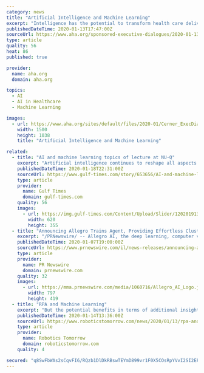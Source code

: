```yaml
---
category: news
title: "Artificial Intelligence and Machine Learning"
excerpt: "Intelligence has the potential to transform health care delivery and the patient experience. While artificial intelligence (AI) is still in the early stages of adoption, some organizations have started to incorporate intelligence into their clinical workflow and business operations to improve quality of care, patient satisfaction and engagement ..."
publishedDateTime: 2020-01-13T17:47:00Z
sourceUrl: https://www.aha.org/sponsored-executive-dialogues/2020-01-13-artificial-intelligence-and-machine-learning
type: article
quality: 56
heat: 86
published: true

provider:
  name: aha.org
  domain: aha.org

topics:
  - AI
  - AI in Healthcare
  - Machine Learning

images:
  - url: https://www.aha.org/sites/default/files/2020-01/Cerner_ExecDialogue_AI_120919_Banner.jpg
    width: 1500
    height: 1038
    title: "Artificial Intelligence and Machine Learning"

related:
  - title: "AI and machine learning topics of lecture at NU-Q"
    excerpt: "Artificial intelligence continues to reshape all aspects of everyday life. From driverless cars and supermarkets with no cashiers to factory automation and e-learning, the rollout of machine-driven data and automated processes are redefining how the world operates, especially across the media industry. Senior explained that machine learning is ..."
    publishedDateTime: 2020-01-18T22:31:00Z
    sourceUrl: https://www.gulf-times.com/story/653656/AI-and-machine-learning-topics-of-lecture-at-NU-Q
    type: article
    provider:
      name: Gulf Times
      domain: gulf-times.com
    quality: 56
    images:
      - url: https://img.gulf-times.com/Content/Upload/Slider/120201913050956207162.jpg
        width: 620
        height: 355
  - title: "Announcing Allegro Trains Agent, Providing Effortless Cluster Management for Machine and Deep Learning Experiments"
    excerpt: "/PRNewswire/ -- Allegro AI, the deep learning, computer vision open-source company, officially welcomes Allegro Trains Agent to the Allegro Trains"
    publishedDateTime: 2020-01-07T19:00:00Z
    sourceUrl: https://www.prnewswire.com/il/news-releases/announcing-allegro-trains-agent-providing-effortless-cluster-management-for-machine-and-deep-learning-experiments-300982514.html
    type: article
    provider:
      name: PR Newswire
      domain: prnewswire.com
    quality: 32
    images:
      - url: https://mma.prnewswire.com/media/1060716/Allegro_AI_Logo.jpg?p=facebook
        width: 797
        height: 419
  - title: "RPA and Machine Learning"
    excerpt: "But the potential benefits in terms of additional insights and financial impact can be ... provides high-quality data annotation services to businesses in many different industries, and this is a central theme heard in the majority of our client conversations. With accurate data annotation, machine learning models and AI models can make ..."
    publishedDateTime: 2020-01-14T13:36:00Z
    sourceUrl: https://www.roboticstomorrow.com/news/2020/01/13/rpa-and-machine-learning/14666/
    type: article
    provider:
      name: Robotics Tomorrow
      domain: roboticstomorrow.com
    quality: 4

secured: "q8SwFbWAs2sCqvFI6/RQzb1DlDkRBswTEYmD899vr1F0X5COsRpYVvI2SI2EPKIdf4y1fgyHkgth6MzHNGJmYHysUTJeiM4ep0l6jFXU5Pf+LK2pk5Q83xaru2gheeVXh33jgepc13ya8n5PBu9bkgyWIQTHlPENAA1tUNjjwCHaGzTYtE80xE9htWWkYm830zR8fb5Q4zF8ylcr2yP+XpcUtVmuAdqXa0YLkBbo4S4w4qSnp78eXKqEUg67eKtYgHdkY6FOmKR2PR/U/a8yt269YFCpU3c5Rv2A1gh6JnF4mV4cEz8CljdRYrRaUq81uk5Lb00eh+Db8yhB9VtvIb84U/nsuwlTWbUzCxu0/W1yYo4pGVEHWSsKY58DU/Hvj4kV/8B0wTxwM0bwk04s3eRsOQCHEXRLoeknpuDpE9QR7jKZRDLC+i9AecqxmI6zMrGkphi2hc90N7iIb+Ijsw==;XueJc73DbfYGyDS80+hMMg=="
---
```


